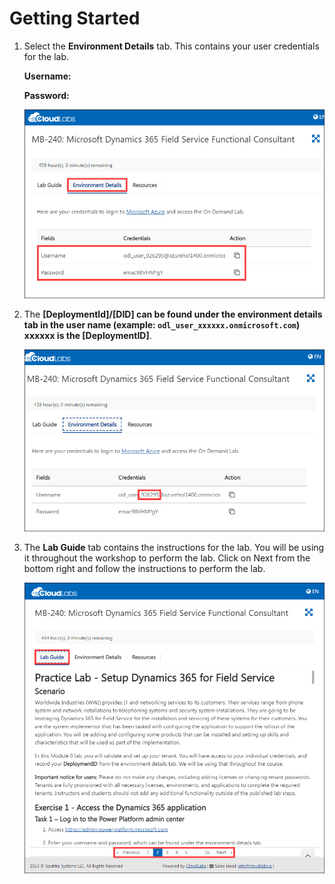 # Getting Started

1. Select the **Environment Details** tab. This contains your user credentials for the lab.

    **Username:** <inject key="AzureAdUserEmail" />
    
    **Password:** <inject key="AzureAdUserPassword" />

    ![](/Instructions/images/environment-details.png)

1. The **[DeploymentId]/[DID] can be found under the environment details tab in the user name (example: `odl_user_xxxxxx.onmicrosoft.com`) **xxxxxx** is the [DeploymentID]**.

    ![](/Instructions/images/DID.png)

1. The **Lab Guide** tab contains the instructions for the lab. You will be using it throughout the workshop to perform the lab. Click on Next from the bottom right and follow the instructions to perform the lab.

    ![](/Instructions/images/labguide-page.png)